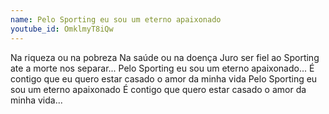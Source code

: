 ```yaml
---
name: Pelo Sporting eu sou um eterno apaixonado
youtube_id: OmklmyT8iQw
---
```


Na riqueza ou na pobreza
Na saúde ou na doença
Juro ser fiel ao Sporting
ate a morte nos separar...
Pelo Sporting eu sou um eterno apaixonado...
É contigo que eu quero estar casado
o amor da minha vida
Pelo Sporting eu sou um eterno apaixonado
É contigo que quero estar casado o amor da minha vida...
